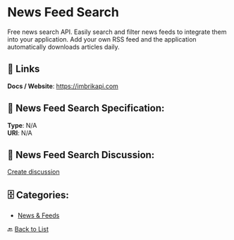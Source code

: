 # News Feed Search


Free news search API. Easily search and filter news feeds to integrate them into your application. Add your own RSS feed and the application automatically downloads articles daily.

##  🔗 Links
**Docs / Website**: https://imbrikapi.com

## 🧬 News Feed Search Specification:
**Type**: N/A  
**URI**: N/A

## 💬 News Feed Search Discussion:
[Create discussion](https://github.com/apis-list/apis-list/discussions/new)

## 🗄️ Categories:
- [News & Feeds](https://github.com/apis-list/apis-list#news--feeds-)




🔙 [Back to List](https://github.com/apis-list/apis-list)
